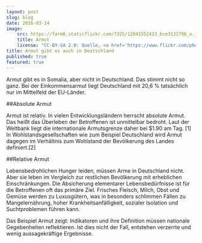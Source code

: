 ```yaml
---
layout: post
slug: blog
date: 2016-03-14
image: 
    src: https://farm8.staticflickr.com/7325/12841552433_bce3131798_o.jpg
    title: Armut
    license: "CC-BY-SA 2.0: Quelle, <a href='https://www.flickr.com/photos/119091468@N08/12841552433/in/photolist-9JFAaU-6etzBv-eanAKA-ggGqpN-kyLj9r-4SERPP-6exPF5-jGbPCh-bWP8c7-6exH8C-9ZLPwB-76k2Xs-g94TPa-6PyoB2-72ubE8-6etzue-G6Z9q-7SCssu-9JCJBc-6Pyo1V-NGheF-Du3iE6-bvKkZ3-6diWZZ-saQzsP-PhXgo-gouSTG-8BqQa2-4LBBng-2iAnG1-fsWzpG-8zPnQ-PRdd3-6exHs7-4atAnT-ajncTV-gouM6t-6exHiJ-6PCuSy-6PC1HV-6PCuqo-neZP41-nEV3b6-dZgiSG-G9R63-DxxseR-ajq15h-ajq13Y-oKfr1B-NNQTr'>Flickr</a>"
title: Armut gibt es auch in Deutschland
published: true
featured: true
---
```

Armut gibt es in Somalia, aber nicht in Deutschland. Das stimmt nicht so ganz. Bei der Einkommensarmut liegt Deutschland mit 20,6 % tatsächlich nur im Mittelfeld der EU-Länder.

##Absolute Armut

Armut ist relativ. In vielen Entwicklungsländern herrscht absolute Armut. Das heißt das Überleben der Betroffenen ist unmittelbar bedroht. Laut der Weltbank liegt die internationale Armutsgrenze daher bei $1.90 am Tag. [1] In Wohlstandsgesellschaften wie zum Beispiel Deutschland wird Armut dagegen im Verhältnis zum Wohlstand der Bevölkerung des Landes definiert.[2]
 
##Relative Armut 

Lebensbedrohlichen Hunger leiden, müssen Arme in Deutschland nicht. Aber sie leben im Vergleich zur restlichen Bevölkerung mit erheblichen Einschränkungen. Die Absicherung elementarer Lebensbedürfnisse ist für die Betroffenen oft das primäre Ziel. Frisches Fleisch, Milch, Obst und Gemüse werden zu Luxusgütern, was in besonders schlimmen Fällen zu Mangelernährung, hoher Krankheitsanfälligkeit, sozialer Isolation und Suchtproblemen führen kann.
 
Das Beispiel Armut zeigt: Indikatoren und ihre Definition müssen nationale Gegebenheiten reflektieren. Ist dies nicht der Fall, entstehen verzerrte und wenig aussagekräftige Ergebnisse.
